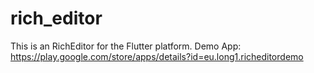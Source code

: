 # rich_editor
This is an RichEditor for the Flutter platform.
Demo App:
https://play.google.com/store/apps/details?id=eu.long1.richeditordemo

